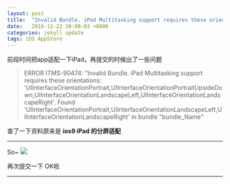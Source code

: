 ```yaml
---
layout: post
title:  "Invalid Bundle. iPad Multitasking support requires these orientations"
date:   2016-12-22 20:00:03 +0800
categories: jekyll update
tags: iOS AppStore
---
```


前段时间把app适配一下iPad，再提交的时候出了一些问题 

>ERROR ITMS-90474: "Invalid Bundle. iPad Multitasking support requires these orientations: 'UIInterfaceOrientationPortrait,UIInterfaceOrientationPortraitUpsideDown,UIInterfaceOrientationLandscapeLeft,UIInterfaceOrientationLandscapeRight'. Found 'UIInterfaceOrientationPortrait,UIInterfaceOrientationLandscapeLeft,UIInterfaceOrientationLandscapeRight' in bundle "bundle_Name"

查了一下资料原来是 **ios9 iPad 的分屏适配**

---

So~
![](http://oh6uhie7j.bkt.clouddn.com/QQ20161224-132228@2x.png)

再次提交一下 OK啦

---